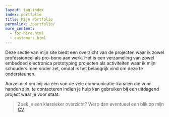 ```yaml
---
layout: tag-index
index: portfolio
title: Mijn Portfolio
permalink: /portfolio/
more_content:
  - for-hire.html
  - customers.html
---
```


Deze sectie van mijn site biedt een overzicht van de projecten waar ik zowel
professioneel als pro-bono aan werk. Het is een verzameling van zowel embedded
electronica prototyping projecten als activiteiten waar ik mijn schouders mee
onder zet, omdat ik het belangrijk vind om deze te ondersteunen.

Aarzel niet om mij via één van de vele communicatie-kanalen die voor handen
zijn, te contacteren indien je hulp kan gebruiken bij een uitdagend project
waar je voor staat.

> Zoek je een klassieker overzicht? Werp dan eventueel een blik op mijn [CV](/About/CV).
